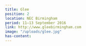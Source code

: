 ```yaml
---
title: Glee
position: 2
location: NEC Birmingham
period: 11–13 September 2016
link: http://www.gleebirmingham.com
image: "/uploads/glee.jpg"
has-content: 
---
```


